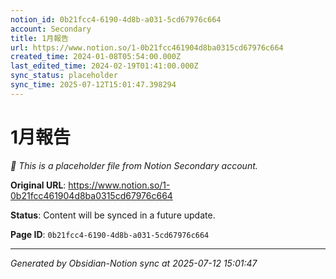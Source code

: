 ```yaml
---
notion_id: 0b21fcc4-6190-4d8b-a031-5cd67976c664
account: Secondary
title: 1月報告
url: https://www.notion.so/1-0b21fcc461904d8ba0315cd67976c664
created_time: 2024-01-08T05:54:00.000Z
last_edited_time: 2024-02-19T01:41:00.000Z
sync_status: placeholder
sync_time: 2025-07-12T15:01:47.398294
---
```


# 1月報告

*🔄 This is a placeholder file from Notion Secondary account.*

**Original URL**: https://www.notion.so/1-0b21fcc461904d8ba0315cd67976c664

**Status**: Content will be synced in a future update.

**Page ID**: `0b21fcc4-6190-4d8b-a031-5cd67976c664`

---

*Generated by Obsidian-Notion sync at 2025-07-12 15:01:47*
